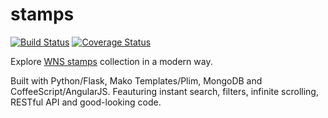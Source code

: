 # stamps

[![Build Status](https://travis-ci.org/banteg/stamps.svg?branch=master)](https://travis-ci.org/banteg/stamps)
[![Coverage Status](https://img.shields.io/coveralls/banteg/stamps.svg)](https://coveralls.io/r/banteg/stamps)

Explore [WNS stamps](http://wnsstamps.post/) collection in a modern way.

Built with Python/Flask, Mako Templates/Plim, MongoDB and CoffeeScript/AngularJS.
Feauturing instant search, filters, infinite scrolling, RESTful API and good-looking code.
